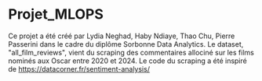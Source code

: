 # Projet_MLOPS
Ce projet a été créé par Lydia Neghad, Haby Ndiaye, Thao Chu, Pierre Passerini dans le cadre du diplôme Sorbonne Data Analytics.
Le dataset, "all_film_reviews", vient du scraping des commentaires allociné sur les films nominés aux Oscar entre 2020 et 2024. Le code du scraping a été inspiré de https://datacorner.fr/sentiment-analysis/


